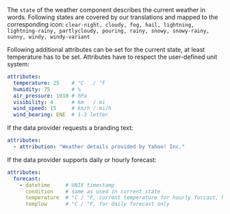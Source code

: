 The `state` of the weather component describes the current weather in words. Following states are covered by our translations and mapped to the corresponding icon:
`clear-night, cloudy, fog, hail, lightning, lightning-rainy, partlycloudy, pouring, rainy, snowy, snowy-rainy, sunny, windy, windy-variant`

Following additional attributes can be set for the current state, at least temperature has to be set. Attributes have to respect the user-defined unit system:
```yaml
attributes:
  temperature: 25    # °C   / °F
  humidity: 75       # %
  air_pressure: 1010 # hPa
  visibility: 4      # km   / mi
  wind_speed: 15     # km/h / mi/h
  wind_bearing: ENE  # 1-3 letter
```

If the data provider requests a branding text:
```yaml
attributes:
  - attribution: "Weather details provided by Yahoo! Inc."
```

If the data provider supports daily or hourly forecast:
```yaml
attributes:
  forecast:
    - datetime     # UNIX timestamp
      condition    # same as used in current state
      temperature  # °C / °F, current temperature for hourly forcast, higher temperature for daily forecast
      templow      # °C / °F, for daily forecast only
```
